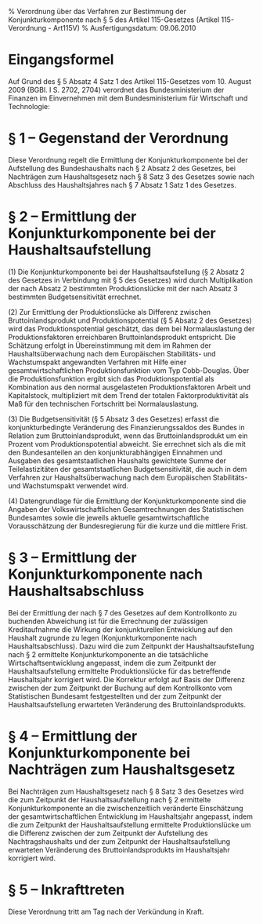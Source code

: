 % Verordnung über das Verfahren zur Bestimmung der Konjunkturkomponente nach § 5 des Artikel 115-Gesetzes  (Artikel 115-Verordnung - Art115V)
% Ausfertigungsdatum: 09.06.2010
 
# Eingangsformel

Auf Grund des § 5 Absatz 4 Satz 1 des Artikel 115-Gesetzes vom 10. August 2009 (BGBl. I S. 2702, 2704) verordnet das Bundesministerium der Finanzen im Einvernehmen mit dem Bundesministerium für Wirtschaft und Technologie:

# § 1 – Gegenstand der Verordnung

Diese Verordnung regelt die Ermittlung der Konjunkturkomponente bei der Aufstellung des Bundeshaushalts nach § 2 Absatz 2 des Gesetzes, bei Nachträgen zum Haushaltsgesetz nach § 8 Satz 3 des Gesetzes sowie nach Abschluss des Haushaltsjahres nach § 7 Absatz 1 Satz 1 des Gesetzes.

# § 2 – Ermittlung der Konjunkturkomponente bei der Haushaltsaufstellung

(1) Die Konjunkturkomponente bei der Haushaltsaufstellung (§ 2 Absatz 2 des Gesetzes in Verbindung mit § 5 des Gesetzes) wird durch Multiplikation der nach Absatz 2 bestimmten Produktionslücke mit der nach Absatz 3 bestimmten Budgetsensitivität errechnet.

(2) Zur Ermittlung der Produktionslücke als Differenz zwischen Bruttoinlandsprodukt und Produktionspotential (§ 5 Absatz 2 des Gesetzes) wird das Produktionspotential geschätzt, das dem bei Normalauslastung der Produktionsfaktoren erreichbaren Bruttoinlandsprodukt entspricht. Die Schätzung erfolgt in Übereinstimmung mit dem im Rahmen der Haushaltsüberwachung nach dem Europäischen Stabilitäts- und Wachstumspakt angewandten Verfahren mit Hilfe einer gesamtwirtschaftlichen Produktionsfunktion vom Typ Cobb-Douglas. Über die Produktionsfunktion ergibt sich das Produktionspotential als Kombination aus den normal ausgelasteten Produktionsfaktoren Arbeit und Kapitalstock, multipliziert mit dem Trend der totalen Faktorproduktivität als Maß für den technischen Fortschritt bei Normalauslastung.

(3) Die Budgetsensitivität (§ 5 Absatz 3 des Gesetzes) erfasst die konjunkturbedingte Veränderung des Finanzierungssaldos des Bundes in Relation zum Bruttoinlandsprodukt, wenn das Bruttoinlandsprodukt um ein Prozent vom Produktionspotential abweicht. Sie errechnet sich als die mit den Bundesanteilen an den konjunkturabhängigen Einnahmen und Ausgaben des gesamtstaatlichen Haushalts gewichtete Summe der Teilelastizitäten der gesamtstaatlichen Budgetsensitivität, die auch in dem Verfahren zur Haushaltsüberwachung nach dem Europäischen Stabilitäts- und Wachstumspakt verwendet wird.

(4) Datengrundlage für die Ermittlung der Konjunkturkomponente sind die Angaben der Volkswirtschaftlichen Gesamtrechnungen des Statistischen Bundesamtes sowie die jeweils aktuelle gesamtwirtschaftliche Vorausschätzung der Bundesregierung für die kurze und die mittlere Frist.

# § 3 – Ermittlung der Konjunkturkomponente nach Haushaltsabschluss

Bei der Ermittlung der nach § 7 des Gesetzes auf dem Kontrollkonto zu buchenden Abweichung ist für die Errechnung der zulässigen Kreditaufnahme die Wirkung der konjunkturellen Entwicklung auf den Haushalt zugrunde zu legen (Konjunkturkomponente nach Haushaltsabschluss). Dazu wird die zum Zeitpunkt der Haushaltsaufstellung nach § 2 ermittelte Konjunkturkomponente an die tatsächliche Wirtschaftsentwicklung angepasst, indem die zum Zeitpunkt der Haushaltsaufstellung ermittelte Produktionslücke für das betreffende Haushaltsjahr korrigiert wird. Die Korrektur erfolgt auf Basis der Differenz zwischen der zum Zeitpunkt der Buchung auf dem Kontrollkonto vom Statistischen Bundesamt festgestellten und der zum Zeitpunkt der Haushaltsaufstellung erwarteten Veränderung des Bruttoinlandsprodukts.

# § 4 – Ermittlung der Konjunkturkomponente bei Nachträgen zum Haushaltsgesetz

Bei Nachträgen zum Haushaltsgesetz nach § 8 Satz 3 des Gesetzes wird die zum Zeitpunkt der Haushaltsaufstellung nach § 2 ermittelte Konjunkturkomponente an die zwischenzeitlich veränderte Einschätzung der gesamtwirtschaftlichen Entwicklung im Haushaltsjahr angepasst, indem die zum Zeitpunkt der Haushaltsaufstellung ermittelte Produktionslücke um die Differenz zwischen der zum Zeitpunkt der Aufstellung des Nachtragshaushalts und der zum Zeitpunkt der Haushaltsaufstellung erwarteten Veränderung des Bruttoinlandsprodukts im Haushaltsjahr korrigiert wird.

# § 5 – Inkrafttreten

Diese Verordnung tritt am Tag nach der Verkündung in Kraft.
